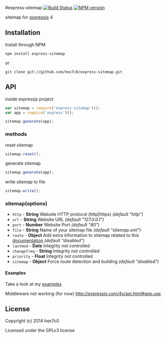 #express-sitemap [![Build Status](https://travis-ci.org/hex7c0/express-sitemap.svg?branch=master)](https://travis-ci.org/hex7c0/express-sitemap) [![NPM version](https://badge.fury.io/js/express-sitemap.svg)](http://badge.fury.io/js/express-sitemap)

sitemap for [expressjs](http://expressjs.com/) 4

## Installation

Install through NPM

```
npm install express-sitemap
```
or
```
git clone git://github.com/hex7c0/express-sitemap.git
```

## API

inside expressjs project
```js
var sitemap = require('express-sitemap')();
var app = require('express')();

sitemap.generate(app);
```

### methods

reset sitemap
```js
sitemap.reset();
```

generate sitemap
```js
sitemap.generate(app);
```

write sitemap to file
```js
sitemap.write();
```

### sitemap(options)

 - `http` - **String** Website HTTP protocol (http|https) *(default "http")*
 - `url` - **String** Website URL *(default "127.0.0.1")*
 - `port` - **Number** Website Port *(default "80")*
 - `file` - **String** Name of your sitemap file *(default "sitemap.xml")*
 - `route` - **Object** Add extra information to sitemap related to this [documentation](http://www.sitemaps.org/protocol.html#xmlTagDefinitions) *(default "disabled")*
  - `lastmod` - **Date** Integrity not controlled
  - `changefreq` - **String** Integrity not controlled
  - `priority` - **Float** Integrity not controlled
 - `sitemap` - **Object** Force route detection and building *(default "disabled")*

#### Examples

Take a look at my [examples](https://github.com/hex7c0/express-sitemap/tree/master/examples)

Middleware not working (for now) http://expressjs.com/4x/api.html#app.use

## License
Copyright (c) 2014 hex7c0

Licensed under the GPLv3 license

